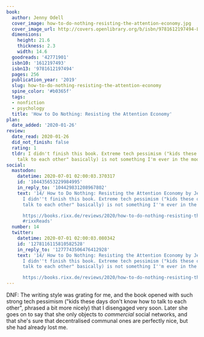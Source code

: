 ```yaml
---
book:
  author: Jenny Odell
  cover_image: how-to-do-nothing-resisting-the-attention-economy.jpg
  cover_image_url: http://covers.openlibrary.org/b/isbn/9781612197494-L.jpg
  dimensions:
    height: 21.6
    thickness: 2.3
    width: 14.6
  goodreads: '42771901'
  isbn10: '1612197493'
  isbn13: '9781612197494'
  pages: 256
  publication_year: '2019'
  slug: how-to-do-nothing-resisting-the-attention-economy
  spine_color: '#b0365f'
  tags:
  - nonfiction
  - psychology
  title: 'How to Do Nothing: Resisting the Attention Economy'
plan:
  date_added: '2020-01-26'
review:
  date_read: 2020-01-26
  did_not_finish: false
  rating: 1
  tldr: I didn't finish this book. Extreme tech pessimism ("kids these days don't
    talk to each other" basically) is not something I'm ever in the mood for.
social:
  mastodon:
    datetime: 2020-07-01 02:00:03.370317
    id: '104435653229984995'
    in_reply_to: '104429831208967802'
    text: '14/ How to Do Nothing: Resisting the Attention Economy by Jenny Odell.
      I didn''t finish this book. Extreme tech pessimism ("kids these days don''t
      talk to each other" basically) is not something I''m ever in the mood for.

      https://books.rixx.de/reviews/2020/how-to-do-nothing-resisting-the-attention-economy/
      #rixxReads'
  number: 14
  twitter:
    datetime: 2020-07-01 02:00:03.080342
    id: '1278116115810582528'
    in_reply_to: '1277743506476412928'
    text: '14/ How to Do Nothing: Resisting the Attention Economy by Jenny Odell.
      I didn''t finish this book. Extreme tech pessimism ("kids these days don''t
      talk to each other" basically) is not something I''m ever in the mood for.

      https://books.rixx.de/reviews/2020/how-to-do-nothing-resisting-the-attention-economy/'
---
```


DNF: The writing style was grating for me, and the book opened with such strong tech pessimism ("kids these days don't know how to talk to each other", phrased a bit more nicely) that I disengaged very soon. Later she goes on to say that she only objects to *commercial* social networks, and that she's sure that decentralised communal ones are perfectly nice, but she had already lost me.
